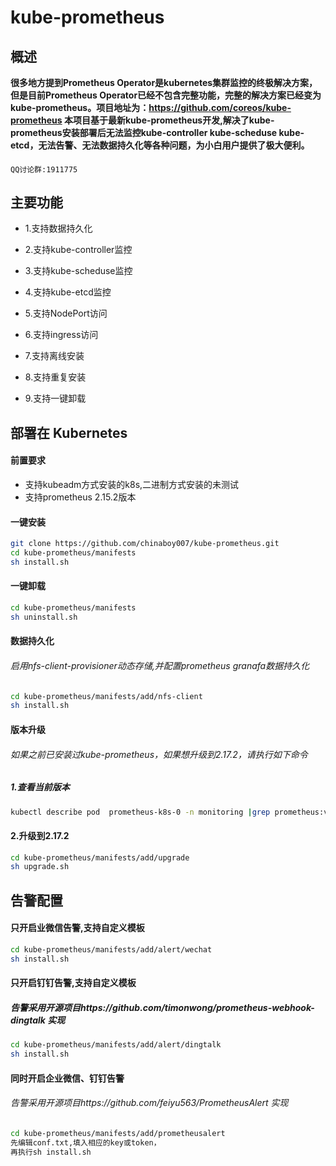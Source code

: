 # kube-prometheus

## 概述

**很多地方提到Prometheus Operator是kubernetes集群监控的终极解决方案，但是目前Prometheus Operator已经不包含完整功能，完整的解决方案已经变为kube-prometheus。项目地址为：https://github.com/coreos/kube-prometheus
本项目基于最新kube-prometheus开发,解决了kube-prometheus安装部署后无法监控kube-controller kube-scheduse kube-etcd，无法告警、无法数据持久化等各种问题，为小白用户提供了极大便利。**

####
    QQ讨论群:1911775
    

## 主要功能

- 1.支持数据持久化

- 2.支持kube-controller监控

- 3.支持kube-scheduse监控

- 4.支持kube-etcd监控

- 5.支持NodePort访问

- 6.支持ingress访问

- 7.支持离线安装

- 8.支持重复安装

- 9.支持一键卸载


## 部署在 Kubernetes
#### 前置要求
   
 - 支持kubeadm方式安装的k8s,二进制方式安装的未测试
 - 支持prometheus 2.15.2版本

#### 一键安装

```bash 
git clone https://github.com/chinaboy007/kube-prometheus.git
cd kube-prometheus/manifests
sh install.sh
```


#### 一键卸载

```bash
cd kube-prometheus/manifests
sh uninstall.sh
```

#### 数据持久化

###### 启用nfs-client-provisioner动态存储,并配置prometheus granafa数据持久化
```bash
cd kube-prometheus/manifests/add/nfs-client
sh install.sh
```
#### 版本升级

###### 如果之前已安装过kube-prometheus，如果想升级到2.17.2，请执行如下命令

##### 1.查看当前版本
```bash
kubectl describe pod  prometheus-k8s-0 -n monitoring |grep prometheus:v |awk -F: '{print $3}'
```

#### 2.升级到2.17.2
```bash
cd kube-prometheus/manifests/add/upgrade
sh upgrade.sh
```
## 告警配置

#### 只开启业微信告警,支持自定义模板
```bash
cd kube-prometheus/manifests/add/alert/wechat
sh install.sh
```

#### 只开启钉钉告警,支持自定义模板
##### 告警采用开源项目https://github.com/timonwong/prometheus-webhook-dingtalk 实现
```bash
cd kube-prometheus/manifests/add/alert/dingtalk
sh install.sh
```

#### 同时开启企业微信、钉钉告警
###### 告警采用开源项目https://github.com/feiyu563/PrometheusAlert 实现
```bash
cd kube-prometheus/manifests/add/prometheusalert
先编辑conf.txt,填入相应的key或token，
再执行sh install.sh
```

